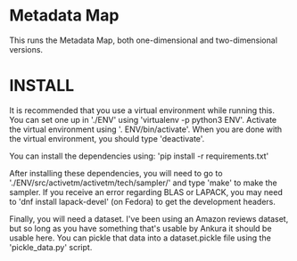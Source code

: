 # Metadata Map

This runs the Metadata Map, both one-dimensional and two-dimensional versions.

# INSTALL

It is recommended that you use a virtual environment while running this.
You can set one up in './ENV' using 'virtualenv -p python3 ENV'.
Activate the virtual environment using '. ENV/bin/activate'.
When you are done with the virtual environment, you should type 'deactivate'.

You can install the dependencies using: 'pip install -r requirements.txt'

After installing these dependencies, you will need to go to
'./ENV/src/activetm/activetm/tech/sampler/' and type 'make' to make the sampler.
If you receive an error regarding BLAS or LAPACK, you may need to
'dnf install lapack-devel' (on Fedora) to get the development headers.

Finally, you will need a dataset. I've been using an Amazon reviews dataset,
but so long as you have something that's usable by Ankura it should be usable
here. You can pickle that data into a dataset.pickle file using the
'pickle\_data.py' script.
